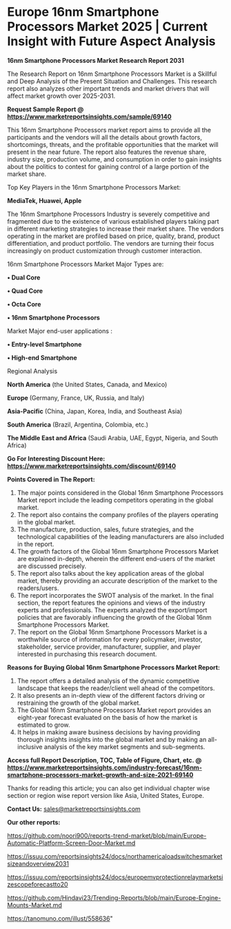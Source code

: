 # Europe 16nm Smartphone Processors Market 2025 | Current Insight with Future Aspect Analysis

<strong>16nm Smartphone Processors Market Research Report 2031</strong>

The Research Report on 16nm Smartphone Processors Market is a Skillful and Deep Analysis of the Present Situation and Challenges. This research report also analyzes other important trends and market drivers that will affect market growth over 2025-2031.

<strong>Request Sample Report @ <a href=https://www.marketreportsinsights.com/sample/69140>https://www.marketreportsinsights.com/sample/69140</a></strong>

This 16nm Smartphone Processors market report aims to provide all the participants and the vendors will all the details about growth factors, shortcomings, threats, and the profitable opportunities that the market will present in the near future. The report also features the revenue share, industry size, production volume, and consumption in order to gain insights about the politics to contest for gaining control of a large portion of the market share.

Top Key Players in the 16nm Smartphone Processors Market:

<strong>MediaTek, Huawei, Apple</strong>

The 16nm Smartphone Processors Industry is severely competitive and fragmented due to the existence of various established players taking part in different marketing strategies to increase their market share. The vendors operating in the market are profiled based on price, quality, brand, product differentiation, and product portfolio. The vendors are turning their focus increasingly on product customization through customer interaction.

16nm Smartphone Processors Market Major Types are:

<strong>• Dual Core

• Quad Core

• Octa Core

• 16nm Smartphone Processors</strong>

Market Major end-user applications :

<strong>• Entry-level Smartphone

• High-end Smartphone</strong>

Regional Analysis

</u><strong><b>North America</b></strong> (the United States, Canada, and Mexico)

<strong><b>Europe </b></strong>(Germany, France, UK, Russia, and Italy)

<strong><b>Asia-Pacific</b></strong> (China, Japan, Korea, India, and Southeast Asia)

<strong><b>South America</b></strong> (Brazil, Argentina, Colombia, etc.)

<strong><b>The Middle East and Africa</b></strong> (Saudi Arabia, UAE, Egypt, Nigeria, and South Africa)

<strong>Go For Interesting Discount Here: <a href=https://www.marketreportsinsights.com/discount/69140>https://www.marketreportsinsights.com/discount/69140</a></strong>

<strong>Points Covered in The Report:</strong>
<ol>
  <li>The major points considered in the Global 16nm Smartphone Processors Market report include the leading competitors operating in the global market.</li>
  <li>The report also contains the company profiles of the players operating in the global market.</li>
  <li>The manufacture, production, sales, future strategies, and the technological capabilities of the leading manufacturers are also included in the report.</li>
  <li>The growth factors of the Global 16nm Smartphone Processors Market are explained in-depth, wherein the different end-users of the market are discussed precisely.</li>
  <li>The report also talks about the key application areas of the global market, thereby providing an accurate description of the market to the readers/users.</li>
  <li>The report incorporates the SWOT analysis of the market. In the final section, the report features the opinions and views of the industry experts and professionals. The experts analyzed the export/import policies that are favorably influencing the growth of the Global 16nm Smartphone Processors Market.</li>
  <li>The report on the Global 16nm Smartphone Processors Market is a worthwhile source of information for every policymaker, investor, stakeholder, service provider, manufacturer, supplier, and player interested in purchasing this research document.</li>
</ol>
<strong>Reasons for Buying Global 16nm Smartphone Processors Market Report:</strong>

<ol>
  <li>The report offers a detailed analysis of the dynamic competitive landscape that keeps the reader/client well ahead of the competitors.</li>
  <li>It also presents an in-depth view of the different factors driving or restraining the growth of the global market.</li>
  <li>The Global 16nm Smartphone Processors Market report provides an eight-year forecast evaluated on the basis of how the market is estimated to grow.</li>
  <li>It helps in making aware business decisions by having providing thorough insights insights into the global market and by making an all-inclusive analysis of the key market segments and sub-segments.</li>
</ol>
<strong>Access full Report Description, TOC, Table of Figure, Chart, etc. @ <a href=https://www.marketreportsinsights.com/industry-forecast/16nm-smartphone-processors-market-growth-and-size-2021-69140>https://www.marketreportsinsights.com/industry-forecast/16nm-smartphone-processors-market-growth-and-size-2021-69140</a></strong>


Thanks for reading this article; you can also get individual chapter wise section or region wise report version like Asia, United States, Europe.

<strong>Contact Us:</strong>
sales@marketreportsinsights.com

<strong>Our other reports:</strong>

<a href=https://github.com/noori900/reports-trend-market/blob/main/Europe-Automatic-Platform-Screen-Door-Market.md>https://github.com/noori900/reports-trend-market/blob/main/Europe-Automatic-Platform-Screen-Door-Market.md</a>

<a href=https://issuu.com/reportsinsights24/docs/northamericaloadswitchesmarketsizeandoverview2031>https://issuu.com/reportsinsights24/docs/northamericaloadswitchesmarketsizeandoverview2031</a>

<a href=https://issuu.com/reportsinsights24/docs/europemvprotectionrelaymarketsizescopeforecastto20>https://issuu.com/reportsinsights24/docs/europemvprotectionrelaymarketsizescopeforecastto20</a>

<a href=https://github.com/Hindavi23/Trending-Reports/blob/main/Europe-Engine-Mounts-Market.md>https://github.com/Hindavi23/Trending-Reports/blob/main/Europe-Engine-Mounts-Market.md</a>

<a href=https://tanomuno.com/illust/558636>https://tanomuno.com/illust/558636</a>"
